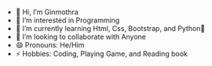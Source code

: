 - 👋 Hi, I’m Ginmothra
- 👀 I’m interested in Programming
- 🌱 I’m currently learning Html, Css, Bootstrap, and Python🐍
- 💞️ I’m looking to collaborate with Anyone
- 😄 Pronouns: He/Him
- ⚡ Hobbies: Coding, Playing Game, and Reading book

<!---
Ginmothra/Ginmothra is a ✨ special ✨ repository because its `README.md` (this file) appears on your GitHub profile.
You can click the Preview link to take a look at your changes.
--->
